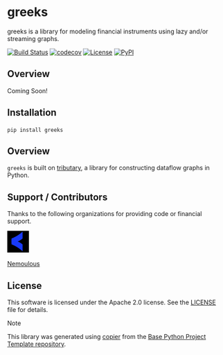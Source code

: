# greeks

greeks is a library for modeling financial instruments using lazy and/or streaming graphs.

[![Build Status](https://github.com/1kbgz/greeks/actions/workflows/build.yaml/badge.svg?branch=main&event=push)](https://github.com/1kbgz/greeks/actions/workflows/build.yaml)
[![codecov](https://codecov.io/gh/1kbgz/greeks/branch/main/graph/badge.svg)](https://codecov.io/gh/1kbgz/greeks)
[![License](https://img.shields.io/github/license/1kbgz/greeks)](https://github.com/1kbgz/greeks)
[![PyPI](https://img.shields.io/pypi/v/greeks.svg)](https://pypi.python.org/pypi/greeks)

## Overview

Coming Soon!

## Installation

`pip install greeks`

## Overview
`greeks` is built on [tributary](https://github.com/1kbgz/tributary), a library for constructing dataflow graphs in Python.

## Support / Contributors
Thanks to the following organizations for providing code or financial support.

<a href="https://nemoulous.com"><img src="https://raw.githubusercontent.com/1kbgz/tributary/main/docs/img/nem.png" width="50"></a>

<a href="https://nemoulous.com">Nemoulous</a>

## License
This software is licensed under the Apache 2.0 license. See the [LICENSE](LICENSE) file for details.

> [!NOTE]
> This library was generated using [copier](https://copier.readthedocs.io/en/stable/) from the [Base Python Project Template repository](https://github.com/python-project-templates/base).
